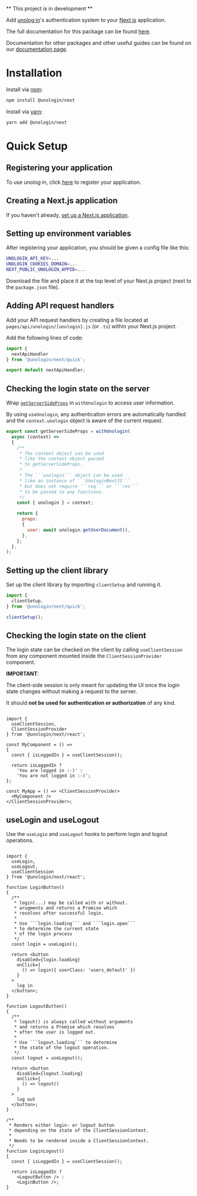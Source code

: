 
** This project is in development **

Add [unolog·in](https://unolog.in)'s authentication system to your [Next.js](https://Next.js.org/) application. 

The full documentation for this package can be found [here](https://unologin.github.io/next-sdk).

Documentation for other packages and other useful guides can be found on our [documentation page](https://dashboard.unolog.in/docs).

# Installation

Install via [npm](https://www.npmjs.com/):
```bash 
npm install @unologin/next
``` 
Install via [yarn](https://yarnpkg.com/):
```bash
yarn add @unologin/next
```

# Quick Setup

## Registering your application

To use unolog·in, click [here](https://dashboard.unolog.in/) to register your application. 

## Creating a Next.js application

If you haven't already, [set up a Next.js application](https://Next.js.org/docs/getting-started). 

## Setting up environment variables

After registering your application, you should be given a config file like this:

```bash
UNOLOGIN_API_KEY=...
UNOLOGIN_COOKIES_DOMAIN=...
NEXT_PUBLIC_UNOLOGIN_APPID=...
```
Download the file and place it at the top level of your Next.js project (next to the ```package.json``` file).

## Adding API request handlers

Add your API request handlers by creating a file located at ```pages/api/unologin/[unologin].js``` (or ```.ts```) within your Next.js project.

Add the following lines of code: 

```typescript
import {
  nextApiHandler
} from '@unologin/next/quick';

export default nextApiHandler;
```

## Checking the login state on the server

Wrap [```getServerSideProps```](https://Next.js.org/docs/basic-features/data-fetching/get-server-side-props) in ```withUnologin``` to access user information.

By using ```useUnologin```, any authentication errors are automatically handled and the ```context.unologin``` object is aware of the current request. 

```javascript
export const getServerSideProps = withUnologin(
  async (context) => 
  {
    /**
     * The context object can be used
     * like the context object passed 
     * to getServerSideProps.
     * 
     * The ```unologin``` object can be used 
     * like an instance of ```UnologinNextJS```
     * but does not require ```req``` or ```res``` 
     * to be passed to any functions.
     */
    const { unologin } = context;

    return {
      props: 
      {
        user: await unologin.getUserDocument(),
      },
    };
  },
);
``` 

## Setting up the client library

Set up the client library by importing ```clientSetup``` and running it.

```javascript
import {
  clientSetup,
} from '@unologin/next/quick';

clientSetup();
```

## Checking the login state on the client

The login state can be checked on the client by calling ```useClientSession``` from any component mounted inside the ```ClientSessionProvider``` component.

**IMPORTANT**: 

The client-side session is only meant for updating the UI once the login state changes without making a request to the server.

It should **not be used for authentication or authorization** of any kind. 

````JSX

import {
  useClientSession,
  ClientSessionProvider
} from '@unologin/next/react';

const MyComponent = () => 
{
  const { isLoggedIn } = useClientSession();

  return isLoggedIn ? 
    'You are logged in :-)' :
    'You are not logged in :-(';
};

const MyApp = () => <ClientSessionProvider>
  <MyComponent />
</ClientSessionProvider>;

````

## useLogin and useLogout

Use the ```useLogin``` and ```useLogout``` hooks to perform login and logout operations.

```JSX 

import {
  useLogin,
  useLogout,
  useClientSession
} from '@unologin/next/react';

function LoginButton()
{
  /**
   * login(...) may be called with or without. 
   * arugments and returns a Promise which 
   * resolves after successful login.
   * 
   * Use ```login.loading``` and ```login.open``` 
   * to determine the current state
   * of the login process 
   */
  const login = useLogin();

  return <button 
    disabled={login.loading}
    onClick={
      () => login({ userClass: 'users_default' })
    }
  >
    log in
  </button>;
}

function LogoutButton()
{
  /**
   * logout() is always called without arguments
   * and returns a Promise which resolves
   * after the user is logged out.
   * 
   * Use ```logout.loading``` to determine
   * the state of the logout operation.
   */
  const logout = useLogout();

  return <button 
    disabled={logout.loading}
    onClick={
      () => logout()
    }
  >
    log out
  </button>;
}

/**
 * Renders either login- or logout button
 * depending on the state of the ClientSessionContext.
 * 
 * Needs to be rendered inside a ClientSessionContext.
 */
function LoginLogout()
{
  const { isLoggedIn } = useClientSession();

  return isLoggedIn ?
    <LogoutButton /> :
    <LoginButton />;
}

``` 
